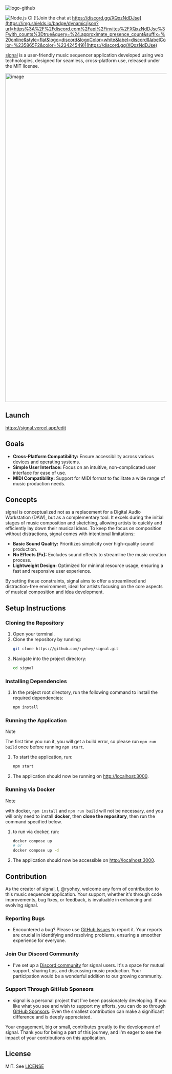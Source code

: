 ![logo-github](https://github.com/ryohey/signal/assets/5355966/46834ee4-30d8-4b66-a47c-6e081cc2c09f)

![Node.js CI](https://github.com/ryohey/signal/workflows/Node.js%20CI/badge.svg)
[![Join the chat at https://discord.gg/XQxzNdDJse](https://img.shields.io/badge/dynamic/json?url=https%3A%2F%2Fdiscord.com%2Fapi%2Finvites%2FXQxzNdDJse%3Fwith_counts%3Dtrue&query=%24.approximate_presence_count&suffix=%20online&style=flat&logo=discord&logoColor=white&label=discord&labelColor=%235865F2&color=%23424549)](https://discord.gg/XQxzNdDJse)

[signal](https://signal.vercel.app) is a user-friendly music sequencer application developed using web technologies, designed for seamless, cross-platform use, released under the MIT license.

<img width="1024" alt="image" src="https://github.com/user-attachments/assets/0c64ff3d-b095-4359-ab77-9355e04a8bee" />

## Launch

https://signal.vercel.app/edit

## Goals

- **Cross-Platform Compatibility:** Ensure accessibility across various devices and operating systems.
- **Simple User Interface:** Focus on an intuitive, non-complicated user interface for ease of use.
- **MIDI Compatibility:** Support for MIDI format to facilitate a wide range of music production needs.

## Concepts

signal is conceptualized not as a replacement for a Digital Audio Workstation (DAW), but as a complementary tool. It excels during the initial stages of music composition and sketching, allowing artists to quickly and efficiently lay down their musical ideas. To keep the focus on composition without distractions, signal comes with intentional limitations:

- **Basic Sound Quality:** Prioritizes simplicity over high-quality sound production.
- **No Effects (Fx):** Excludes sound effects to streamline the music creation process.
- **Lightweight Design:** Optimized for minimal resource usage, ensuring a fast and responsive user experience.

By setting these constraints, signal aims to offer a streamlined and distraction-free environment, ideal for artists focusing on the core aspects of musical composition and idea development.

## Setup Instructions

### Cloning the Repository

1. Open your terminal.
2. Clone the repository by running:
   ```sh
   git clone https://github.com/ryohey/signal.git
   ```
3. Navigate into the project directory:
   ```sh
   cd signal
   ```

### Installing Dependencies

1. In the project root directory, run the following command to install the required dependencies:
   ```sh
   npm install
   ```

### Running the Application

> [!NOTE]
> The first time you run it, you will get a build error, so please run `npm run build` once before running `npm start`.

1. To start the application, run:
   ```sh
   npm start
   ```
2. The application should now be running on [http://localhost:3000](http://localhost:3000).

### Running via Docker
> [!NOTE] 
> with docker, `npm install` and `npm run build` will not be necessary, and you will only need to install **docker**, then **clone the repository**, then run the command specified below.

1. to run via docker, run:
   ```sh
   docker compose up
   # or 
   docker compose up -d
   ```
2. The application should now be accessible on [http://localhost:3000](http://localhost:3000).

## Contribution

As the creator of signal, I, @ryohey, welcome any form of contribution to this music sequencer application. Your support, whether it's through code improvements, bug fixes, or feedback, is invaluable in enhancing and evolving signal.

### Reporting Bugs

- Encountered a bug? Please use [GitHub Issues](https://github.com/ryohey/signal/issues) to report it. Your reports are crucial in identifying and resolving problems, ensuring a smoother experience for everyone.

### Join Our Discord Community

- I've set up a [Discord community](https://discord.gg/XQxzNdDJse) for signal users. It's a space for mutual support, sharing tips, and discussing music production. Your participation would be a wonderful addition to our growing community.

### Support Through GitHub Sponsors

- signal is a personal project that I've been passionately developing. If you like what you see and wish to support my efforts, you can do so through [GitHub Sponsors](https://github.com/sponsors/ryohey). Even the smallest contribution can make a significant difference and is deeply appreciated.

Your engagement, big or small, contributes greatly to the development of signal. Thank you for being a part of this journey, and I'm eager to see the impact of your contributions on this application.

## License
MIT. See [LICENSE](/LICENSE)
